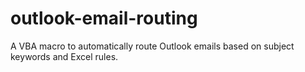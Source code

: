 # outlook-email-routing
A VBA macro to automatically route Outlook emails based on subject keywords and Excel rules.
